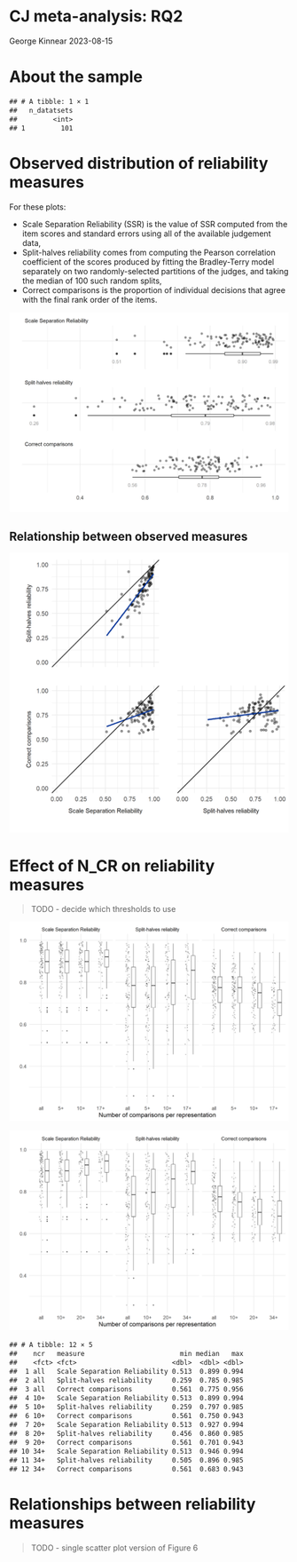 CJ meta-analysis: RQ2
================
George Kinnear
2023-08-15

# About the sample

    ## # A tibble: 1 × 1
    ##   n_datatsets
    ##         <int>
    ## 1         101

# Observed distribution of reliability measures

For these plots:

- Scale Separation Reliability (SSR) is the value of SSR computed from
  the item scores and standard errors using all of the available
  judgement data,
- Split-halves reliability comes from computing the Pearson correlation
  coefficient of the scores produced by fitting the Bradley-Terry model
  separately on two randomly-selected partitions of the judges, and
  taking the median of 100 such random splits,
- Correct comparisons is the proportion of individual decisions that
  agree with the final rank order of the items.

![](figs-web/04-analysis-RQ2/unnamed-chunk-2-1.png)<!-- -->

## Relationship between observed measures

![](figs-web/04-analysis-RQ2/scatter-1.png)<!-- -->

# Effect of N_CR on reliability measures

> TODO - decide which thresholds to use

![](figs-web/04-analysis-RQ2/unnamed-chunk-3-1.png)<!-- -->

![](figs-web/04-analysis-RQ2/unnamed-chunk-4-1.png)<!-- -->

    ## # A tibble: 12 × 5
    ##    ncr   measure                        min median   max
    ##    <fct> <fct>                        <dbl>  <dbl> <dbl>
    ##  1 all   Scale Separation Reliability 0.513  0.899 0.994
    ##  2 all   Split-halves reliability     0.259  0.785 0.985
    ##  3 all   Correct comparisons          0.561  0.775 0.956
    ##  4 10+   Scale Separation Reliability 0.513  0.899 0.994
    ##  5 10+   Split-halves reliability     0.259  0.797 0.985
    ##  6 10+   Correct comparisons          0.561  0.750 0.943
    ##  7 20+   Scale Separation Reliability 0.513  0.927 0.994
    ##  8 20+   Split-halves reliability     0.456  0.860 0.985
    ##  9 20+   Correct comparisons          0.561  0.701 0.943
    ## 10 34+   Scale Separation Reliability 0.513  0.946 0.994
    ## 11 34+   Split-halves reliability     0.505  0.896 0.985
    ## 12 34+   Correct comparisons          0.561  0.683 0.943

# Relationships between reliability measures

> TODO - single scatter plot version of Figure 6
